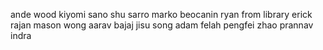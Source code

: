 ande wood
kiyomi sano
shu
sarro
marko beocanin
ryan from library
erick rajan
mason wong
aarav bajaj
jisu song
adam felah
pengfei zhao
prannav indra


